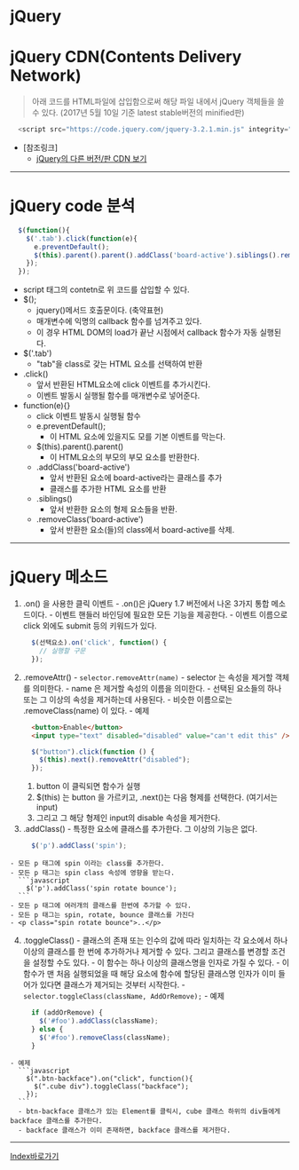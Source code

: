 # **jQuery**

# jQuery CDN(Contents Delivery Network)
  > 아래 코드를 HTML파일에 삽입함으로써 해당 파일 내에서 jQuery 객체들을 쓸 수 있다. (2017년 5월 10일 기준 latest stable버전의 minified판)
  ```js
    <script src="https://code.jquery.com/jquery-3.2.1.min.js" integrity="sha256-hwg4gsxgFZhOsEEamdOYGBf13FyQuiTwlAQgxVSNgt4=" crossorigin="anonymous"></script>
  ```
  - [참조링크]
    - [jQuery의 다른 버전/판 CDN 보기](https://code.jquery.com/)

------

# jQuery code 분석
  ```javascript
    $(function(){
      $('.tab').click(function(e){
        e.preventDefault(); 
        $(this).parent().parent().addClass('board-active').siblings().removeClass('board-active');
      });
    });
  ```
  - script 태그의 contetn로 위 코드를 삽입할 수 있다.
  - $();
    - jquery()메서드 호출문이다. (축약표현)
    - 매개변수에 익명의 callback 함수를 넘겨주고 있다.
    - 이 경우 HTML DOM의 load가 끝난 시점에서 callback 함수가 자동 실행된다.
  - $('.tab')
    - "tab"을 class로 갖는 HTML 요소를 선택하여 반환
  - .click()
    - 앞서 반환된 HTML요소에 click 이벤트를 추가시킨다.
    - 이벤트 발동시 실행될 함수를 매개변수로 넣어준다.
  - function(e){}
    - click 이벤트 발동시 실행될 함수
    - e.preventDefault(); 
      - 이 HTML 요소에 있을지도 모를 기본 이벤트를 막는다.
    - $(this).parent().parent()
      - 이 HTML요소의 부모의 부모 요소를 반환한다.
    - .addClass('board-active')
      - 앞서 반환된 요소에 board-active라는 클래스를 추가
      - 클래스를 추가한 HTML 요소를 반환
    - .siblings()
      - 앞서 반환한 요소의 형제 요소들을 반환.
    - .removeClass('board-active')
      - 앞서 반환한 요소(들)의 class에서 board-active를 삭제.

------

# jQuery 메소드
  1. .on() 을 사용한 클릭 이벤트
    - .on()은 jQuery 1.7 버전에서 나온 3가지 통합 메소드이다.
    - 이벤트 핸들러 바인딩에 필요한 모든 기능을 제공한다.
    - 이벤트 이름으로 click 외에도 submit 등의 키워드가 있다.
      ```javascript
        $(선택요소).on('click', function() {
          // 실행할 구문
        });
      ```
  2. .removeAttr()
    - `selector.removeAttr(name)`
    - selector 는 속성을 제거할 객체를 의미한다.
    - name 은 제거할 속성의 이름을 의미한다.
    - 선택된 요소들의 하나 또는 그 이상의 속성을 제거하는데 사용된다.
    - 비슷한 이름으로는 .removeClass(name) 이 있다.
    - 예제
      ```html
        <button>Enable</button>
        <input type="text" disabled="disabled" value="can't edit this" />
      ```
      ```javascript
        $("button").click(function () {
          $(this).next().removeAttr("disabled");
        });
      ```
      1. button 이 클릭되면 함수가 실행
      2. $(this) 는 button 을 가르키고, .next()는 다음 형제를 선택한다. (여기서는 input)
      3. 그리고 그 해당 형제인 input의 disable 속성을 제거한다.
  3. .addClass()
    - 특정한 요소에 클래스를 추가한다. 그 이상의 기능은 없다.
      ```javascript
        $('p').addClass('spin');
      ```
    - 모든 p 태그에 spin 이라는 class를 추가한다.
    - 모든 p 태그는 spin class 속성에 영향을 받는다.
      ```javascript
        $('p').addClass('spin rotate bounce');
      ```
    - 모든 p 태그에 여러개의 클래스를 한번에 추가할 수 있다.
    - 모든 p 태그는 spin, rotate, bounce 클래스를 가진다
    - <p class="spin rotate bounce">..</p>
  4. .toggleClass()
    - 클래스의 존재 또는 인수의 값에 따라 일치하는 각 요소에서 하나 이상의 클래스를 한 번에 추가하거나 제거할 수 있다. 그리고 클래스를 변경할 조건을 설정할 수도 있다.
    - 이 함수는 하나 이상의 클래스명을 인자로 가질 수 있다. 
    - 이 함수가 맨 처음 실행되었을 때 해당 요소에 함수에 할당된 클래스명 인자가 이미 들어가 있다면 클래스가 제거되는 것부터 시작한다.
    - `selector.toggleClass(className, AddOrRemove);`
    - 예제
      ```javascript
        if (addOrRemove) {
          $('#foo').addClass(className);
        } else {
          $('#foo').removeClass(className);
        }
      ```
    - 예제
      ```javascript
        $(".btn-backface").on("click", function(){
          $(".cube div").toggleClass("backface");
        });
      ```
      - btn-backface 클래스가 있는 Element를 클릭시, cube 클래스 하위의 div들에게 backface 클래스를 추가한다.
      - backface 클래스가 이미 존재하면, backface 클래스를 제거한다.


------

[Index바로가기](https://github.com/seromkim1005/study)